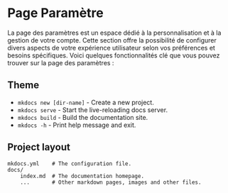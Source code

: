# Page Paramètre
La page des paramètres est un espace dédié à la personnalisation et à la gestion de votre compte. Cette section offre la possibilité de configurer divers aspects de votre expérience utilisateur selon vos préférences et besoins spécifiques. Voici quelques fonctionnalités clé que vous pouvez trouver sur la page des paramètres :

## Theme

* `mkdocs new [dir-name]` - Create a new project.
* `mkdocs serve` - Start the live-reloading docs server.
* `mkdocs build` - Build the documentation site.
* `mkdocs -h` - Print help message and exit.

## Project layout

    mkdocs.yml    # The configuration file.
    docs/
        index.md  # The documentation homepage.
        ...       # Other markdown pages, images and other files.
